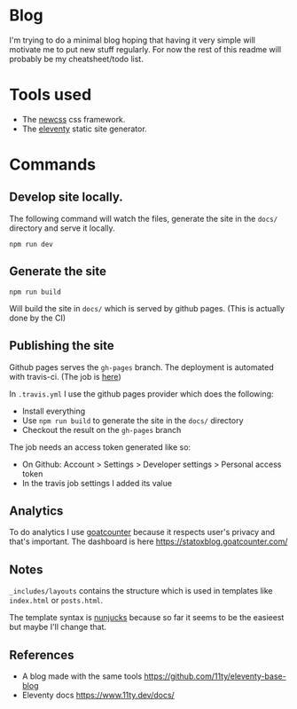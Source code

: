 # Blog

I'm trying to do a minimal blog hoping that having it very simple will motivate me to put new stuff regularly.
For now the rest of this readme will probably be my cheatsheet/todo list.

# Tools used

- The [newcss](https://newcss.net/) css framework.
- The [eleventy](https://www.11ty.dev/) static site generator.

# Commands

## Develop site locally.

The following command will watch the files, generate the site in the `docs/` directory and serve it locally.

    npm run dev

## Generate the site

    npm run build

Will build the site in `docs/` which is served by github pages. (This is actually done by the CI)

## Publishing the site

Github pages serves the `gh-pages` branch. The deployment is automated with travis-ci. (The job is [here](https://travis-ci.org/github/statox/blog))

In `.travis.yml` I use the github pages provider which does the following:

 - Install everything
 - Use `npm run build` to generate the site in the `docs/` directory
 - Checkout the result on the `gh-pages` branch

The job needs an access token generated like so:
 - On Github: Account > Settings > Developer settings > Personal access token
 - In the travis job settings I added its value

## Analytics

To do analytics I use [goatcounter](https://www.goatcounter.com/) because it respects user's privacy and that's important.
The dashboard is here https://statoxblog.goatcounter.com/

## Notes

`_includes/layouts` contains the structure which is used in templates like `index.html` or `posts.html`.

The template syntax is [nunjucks](https://www.11ty.dev/docs/languages/nunjucks/) because so far it seems to be the easieest but maybe I'll change that.

## References

- A blog made with the same tools https://github.com/11ty/eleventy-base-blog
- Eleventy docs https://www.11ty.dev/docs/

